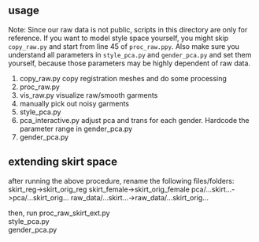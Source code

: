 ## usage
Note: Since our raw data is not public, scripts in this directory are only for reference.
If you want to model style space yourself, you might skip `copy_raw.py` and start from line 45 of `proc_raw.ppy`.
Also make sure you understand all parameters in `style_pca.py` and `gender_pca.py` and set them yourself, 
because those parameters may be highly dependent of raw data.  
1. copy_raw.py
copy registration meshes and do some processing
2. proc_raw.py
3. vis_raw.py
visualize raw/smooth garments
4. manually pick out noisy garments
5. style_pca.py
6. pca_interactive.py
adjust pca and trans for each gender.
Hardcode the parameter range in gender_pca.py
7. gender_pca.py

## extending skirt space
after running the above procedure,
rename the following files/folders:
skirt_reg->skirt_orig_reg
skirt_female->skirt_orig_female
pca/...skirt...->pca/...skirt_orig...
raw_data/...skirt...->raw_data/...skirt_orig...

then, run
proc_raw_skirt_ext.py  
style_pca.py  
gender_pca.py  
